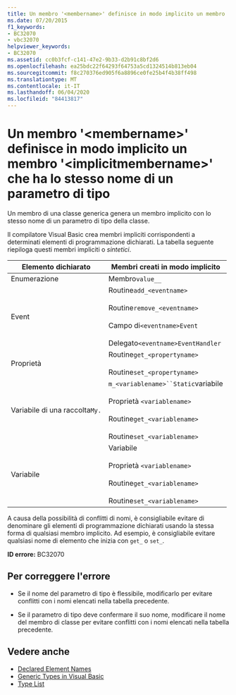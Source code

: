 ```yaml
---
title: Un membro '<membername>' definisce in modo implicito un membro '<implicitmembername>' che ha lo stesso nome di un parametro di tipo
ms.date: 07/20/2015
f1_keywords:
- BC32070
- vbc32070
helpviewer_keywords:
- BC32070
ms.assetid: cc0b3fcf-c141-47e2-9b33-d2b91c8bf2d6
ms.openlocfilehash: ea25bdc22f64293f64753a5cd1324514b813eb04
ms.sourcegitcommit: f8c270376ed905f6a8896ce0fe25b4f4b38ff498
ms.translationtype: MT
ms.contentlocale: it-IT
ms.lasthandoff: 06/04/2020
ms.locfileid: "84413817"
---
```

# <a name="member-membername-implicitly-defines-a-member-implicitmembername-which-has-the-same-name-as-a-type-parameter"></a>Un membro '\<membername>' definisce in modo implicito un membro '\<implicitmembername>' che ha lo stesso nome di un parametro di tipo
Un membro di una classe generica genera un membro implicito con lo stesso nome di un parametro di tipo della classe.  
  
 Il compilatore Visual Basic crea membri impliciti corrispondenti a determinati elementi di programmazione dichiarati. La tabella seguente riepiloga questi membri impliciti o *sintetici*.  
  
|Elemento dichiarato|Membri creati in modo implicito|  
|----------------------|--------------------------------|  
|Enumerazione|Membro`value__`|  
|Event|Routine`add_<eventname>`<br /><br /> Routine`remove_<eventname>`<br /><br /> Campo di`<eventname>Event`<br /><br /> Delegato`<eventname>EventHandler`|  
|Proprietà|Routine`get_<propertyname>`<br /><br /> Routine`set_<propertyname>`|  
|Variabile di una raccolta`My.`|`m_<variablename>``Static`variabile<br /><br /> Proprietà `<variablename>`<br /><br /> Routine`get_<variablename>`<br /><br /> Routine`set_<variablename>`|  
|Variabile|Variabile<br /><br /> Proprietà `<variablename>`<br /><br /> Routine`get_<variablename>`<br /><br /> Routine`set_<variablename>`|  
  
 A causa della possibilità di conflitti di nomi, è consigliabile evitare di denominare gli elementi di programmazione dichiarati usando la stessa forma di qualsiasi membro implicito. Ad esempio, è consigliabile evitare qualsiasi nome di elemento che inizia con `get_` o `set_`.  
  
 **ID errore:** BC32070  
  
## <a name="to-correct-this-error"></a>Per correggere l'errore  
  
- Se il nome del parametro di tipo è flessibile, modificarlo per evitare conflitti con i nomi elencati nella tabella precedente.  
  
- Se il parametro di tipo deve confermare il suo nome, modificare il nome del membro di classe per evitare conflitti con i nomi elencati nella tabella precedente.  
  
## <a name="see-also"></a>Vedere anche

- [Declared Element Names](../programming-guide/language-features/declared-elements/declared-element-names.md)
- [Generic Types in Visual Basic](../programming-guide/language-features/data-types/generic-types.md)
- [Type List](../language-reference/statements/type-list.md)
